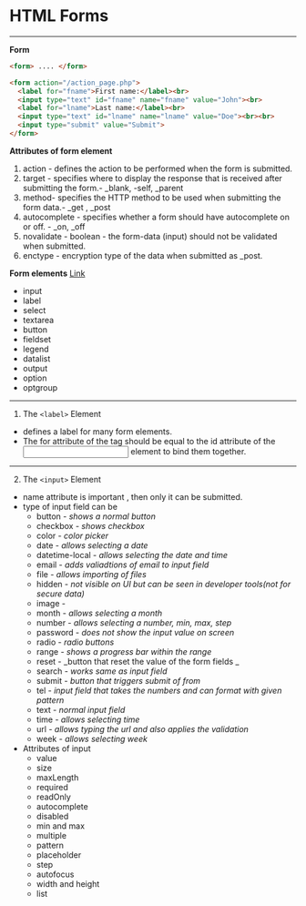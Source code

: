 # HTML Forms

---
**Form**
```HTML
<form> .... </form>

<form action="/action_page.php">
  <label for="fname">First name:</label><br>
  <input type="text" id="fname" name="fname" value="John"><br>
  <label for="lname">Last name:</label><br>
  <input type="text" id="lname" name="lname" value="Doe"><br><br>
  <input type="submit" value="Submit">
</form> 
 ```
**Attributes of form element**

1. action - defines the action to be performed when the form is submitted.
2. target - specifies where to display the response that is received after submitting the form.- _blank, -self, _parent
3. method- specifies the HTTP method to be used when submitting the form data.- _get , _post
4. autocomplete - specifies whether a form should have autocomplete on or off. - _on, _off
5. novalidate - boolean - the form-data (input) should not be validated when submitted.
6. enctype - encryption type of the data when submitted as _post.

**Form elements**
[Link](https://www.w3schools.com/html/html_form_elements.asp)
* input
* label
* select
* textarea
* button
* fieldset
* legend
* datalist
* output
* option
* optgroup

---

1. The ```<label>``` Element
* defines a label for many form elements.
* The for attribute of the <label> tag should be equal to the id attribute of the <input> element to bind them together.
---  
2. The ```<input>``` Element

* name attribute is important , then only it can be submitted.
* type of input field can be 
    * button - _shows a normal button_
    * checkbox - _shows checkbox_
    * color - _color picker_
    * date - _allows selecting a date_
    * datetime-local - _allows selecting the date and time_
    * email - _adds valiadtions of email to input field_
    * file - _allows importing of files_
    * hidden - _not visible on UI but can be seen in developer tools(not for secure data)_
    * image - 
    * month - _allows selecting a month_
    * number - _allows selecting a number, min, max, step_ 
    * password - _does not show the input value on screen_
    * radio - _radio buttons_
    * range - _shows a progress bar within the range_
    * reset - _button that reset the value of the form fields _
    * search - _works same as input field_
    * submit - _button that triggers submit of from_
    * tel - _input field that takes the numbers and can format with given pattern_ 
    * text - _normal input field_
    * time - _allows selecting time_
    * url - _allows typing the url and also applies the validation_
    * week - _allows selecting week_
* Attributes of input
    * value
    * size
    * maxLength
    * required
    * readOnly
    * autocomplete
    * disabled
    * min and max
    * multiple
    * pattern
    * placeholder
    * step
    * autofocus
    * width and height
    * list
   
  

  
  
